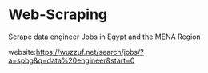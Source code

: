 # Web-Scraping
Scrape data engineer Jobs in Egypt and the MENA Region

website:https://wuzzuf.net/search/jobs/?a=spbg&q=data%20engineer&start=0
